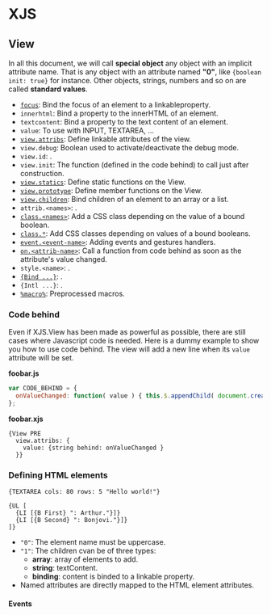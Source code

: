 # XJS
## View
In all this document, we will call __special object__ any object with an implicit attribute name.
That is any object with an attribute named __"0"__, like `{boolean init: true}` for instance.
Other objects, strings, numbers and so on are called __standard values__.

* [`focus`](xjs.view.focus.md): Bind the focus of an element to a linkableproperty.
* `innerhtml`: Bind a property to the innerHTML of an element.
* `textcontent`: Bind a property to the text content of an element.
* `value`: To use with INPUT, TEXTAREA, ...
* [`view.attribs`](xjs.view.view.attribs.md): Define linkable attributes of the view.
* `view.debug`: Boolean used to activate/deactivate the debug mode.
* `view.id`: .
* `view.init`: The function (defined in the code behind) to call just after construction.
* [`view.statics`](xjs.view.statics.md): Define static functions on the View.
* [`view.prototype`](xjs.view.prototype.md): Define member functions on the View.
* [`view.children`](xjs.view.view.children.md): Bind children of an element to an array or a list.
* `attrib.<names>`: .
* [`class.<names>`](xjs.view.class.md): Add a CSS class depending on the value of a bound boolean.
* [`class.*`](xjs.view.class.md): Add CSS classes depending on values of a bound booleans.
* [`event.<event-name>`](xjs.view.event.md): Adding events and gestures handlers.
* [`on.<attrib-name>`](xjs.view.on.md): Call a function from code behind as soon as the attribute's value changed.
* `style.<name>`: .
* [`{Bind ...}`](xjs.view.bind.md): .
* `{Intl ...}`: .
* [`%macro%`](xjs.view.macro.md): Preprocessed macros.

### Code behind
Even if XJS.View has been made as powerful as possible, there are still cases where Javascript code is needed.
Here is a dummy example to show you how to use code behind. The view will add a new line when its `value` attribute will be set.

__foobar.js__
```js
var CODE_BEHIND = {
  onValueChanged: function( value ) { this.$.appendChild( document.createTextNode( value + "\n" ) ); }
};
```

__foobar.xjs__
```
{View PRE
  view.attribs: {
    value: {string behind: onValueChanged }
  }}
```


### Defining HTML elements
```
{TEXTAREA cols: 80 rows: 5 "Hello world!"}
```

```
{UL [
  {LI [{B First} ": Arthur."}]}
  {LI [{B Second} ": Bonjovi."}]}
]}
```

* `"0"`: The element name must be uppercase.
* `"1"`: The children cvan be of three types:
    * __array__: array of elements to add.
    * __string__: textContent.
    * __binding__: content is binded to a linkable property.
* Named attributes are directly mapped to the HTML element attributes.

#### Events

